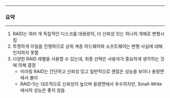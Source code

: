 -----
### 요약
-----
1. RAID는 여러 개 독립적인 디스크를 대용량의, 더 신뢰성 잇는 하나의 개체로 변형시킴
2. 투명하게 이일을 진행하므로 상위 계층 하드웨어와 소프트웨어는 변형 사실에 대해 인지하지 못함
3. 다양한 RAID 레벨을 사용할 수 있는데, 최종 선택은 사용자가 중요하게 생각하는 것에 의해 결정
   - 미러링 RAID는 간단하고 신뢰성 있고 일반적으로 괜찮은 성능을 보이나 용량면에서 불리
   - RAID-5는 대조적으로 신뢰성이 높으며 용량면에서 우수하지만, Small-Write에서의 성능은 좋지 않음
